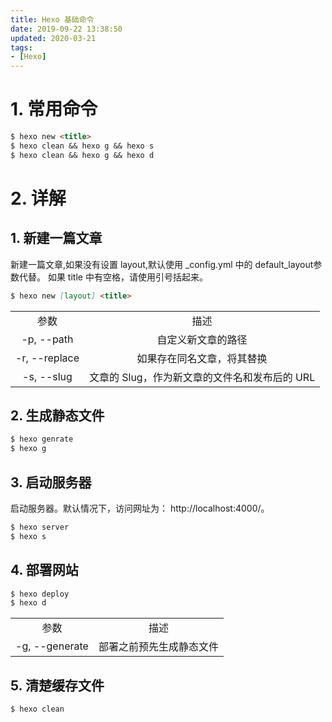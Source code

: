 ```yaml
---
title: Hexo 基础命令
date: 2019-09-22 13:38:50
updated: 2020-03-21
tags:
- [Hexo]
---
```


# 1. 常用命令
```markdown
$ hexo new <title>
$ hexo clean && hexo g && hexo s
$ hexo clean && hexo g && hexo d
```

<!---more--->

# 2. 详解

## 1. 新建一篇文章

新建一篇文章,如果没有设置 layout,默认使用 _config.yml 中的 default_layout参数代替。
如果 title 中有空格，请使用引号括起来。

```markdown
$ hexo new [layout] <title>
```

|   |   |
|:-:|:-:|
| 参数 | 描述 |
| -p, --path   | 自定义新文章的路径                          |
|-r, --replace | 如果存在同名文章，将其替换                   |
|-s, --slug    | 文章的 Slug，作为新文章的文件名和发布后的 URL |

## 2. 生成静态文件

```markdown
$ hexo genrate
$ hexo g
```

## 3. 启动服务器

启动服务器。默认情况下，访问网址为： http://localhost:4000/。

```markdown
$ hexo server
$ hexo s
```

## 4. 部署网站

```markdown
$ hexo deploy
$ hexo d
```

|                |                       |
|:--------------:|:---------------------:|
| 参数           | 描述                   |
| -g, --generate | 部署之前预先生成静态文件 |

## 5. 清楚缓存文件

```markdown
$ hexo clean
```
